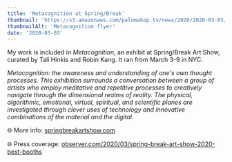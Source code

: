 ```yaml
---
title: 'Metacognition at Spring/Break'
thumbnail: 'https://s3.amazonaws.com/palomakop.tv/news/2020/2020-03-03/metacognition.jpg'
thumbnailAlt: 'Metacognition flyer'
date: '2020-03-03'
---
```


My work is included in *Metacognition*, an exhibit at Spring/Break Art Show, curated by Tali Hinkis and Robin Kang. It ran from March 3-9 in NYC.

*Metacognition: the awareness and understanding of one's own thought processes. This exhibition surrounds a conversation between a group of artists who employ meditative and repetitive processes to creatively navigate through the dimensional realms of reality. The physical, algorithmic, emotional, virtual, spiritual, and scientific planes are investigated through clever uses of technology and innovative combinations of the material and the digital.*

🌐 More info: <a href="http://www.springbreakartshow.com" rel="noopener" target="_blank">springbreakartshow.com</a>

🌐 Press coverage: <a href="https://observer.com/2020/03/spring-break-art-show-2020-best-booths" rel="noopener" target="_blank">observer.com/2020/03/spring-break-art-show-2020-best-booths</a>

